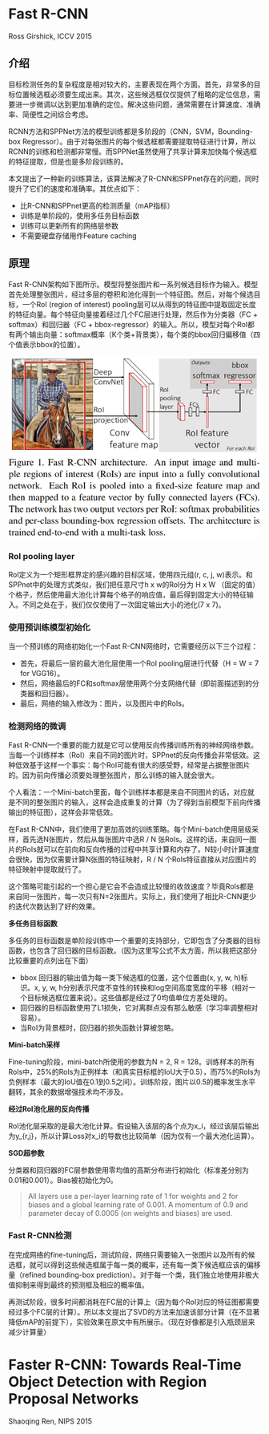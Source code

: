# Fast R-CNN

Ross Girshick, ICCV 2015

## 介绍

目标检测任务的复杂程度是相对较大的，主要表现在两个方面。首先，非常多的目标位置候选框必须要生成出来。其次，这些候选框仅仅提供了粗略的定位信息，需要进一步微调以达到更加准确的定位。解决这些问题，通常需要在计算速度、准确率、简便性之间综合考虑。

RCNN方法和SPPNet方法的模型训练都是多阶段的（CNN，SVM，Bounding-box Regressor）。由于对每张图片的每个候选框都需要提取特征进行计算，所以RCNN的训练和检测都非常慢。而SPPNet虽然使用了共享计算来加快每个候选框的特征提取，但是也是多阶段训练的。

本文提出了一种新的训练算法，该算法解决了R-CNN和SPPnet存在的问题，同时提升了它们的速度和准确率。其优点如下：
- 比R-CNN和SPPnet更高的检测质量（mAP指标）
- 训练是单阶段的，使用多任务目标函数
- 训练可以更新所有的网络层参数
- 不需要硬盘存储用作Feature caching

## 原理

Fast R-CNN架构如下图所示。模型将整张图片和一系列候选目标作为输入。模型首先处理整张图片，经过多层的卷积和池化得到一个特征图。然后，对每个候选目标，一个RoI (region of interest) pooling层可以从得到的特征图中提取固定长度的特征向量。每个特征向量接着经过几个FC层进行处理，然后作为分类器（FC + softmax）和回归器（FC + bbox-regressor）的输入。所以，模型对每个RoI都有两个输出向量：softmax概率（K个类+背景类），每个类的bbox回归偏移值（四个值表示bbox的位置）。

![Fast R-CNN architecture](tools/fast-rcnn.png)

### RoI pooling layer

RoI定义为一个矩形框界定的感兴趣的目标区域，使用四元组(r, c, j, w)表示。和SPPnet中的处理方式类似，我们把任意尺寸h x w的RoI分为 H x W （固定的值）个格子，然后使用最大池化计算每个格子的响应值，最后得到固定大小的特征输入。不同之处在于，我们仅仅使用了一次固定输出大小的池化(7 x 7)。

### 使用预训练模型初始化

当一个预训练的网络初始化一个Fast R-CNN网络时，它需要经历以下三个过程：
- 首先，将最后一层的最大池化层使用一个RoI pooling层进行代替（H = W = 7 for VGG16）。
- 然后，网络最后的FC和softmax层使用两个分支网络代替（即前面描述到的分类器和回归器）。
- 最后，网络的输入修改为：图片，以及图片中的RoIs。

### 检测网络的微调

Fast R-CNN一个重要的能力就是它可以使用反向传播训练所有的神经网络参数。当每一个训练样本（RoI）来自不同的图片时，SPPnet的反向传播会非常低效。这种低效基于这样一个事实：每个RoI可能有很大的感受野，经常是占据整张图片的。因为前向传播必须要处理整张图片，那么训练的输入就会很大。

个人看法：一个Mini-batch里面，每个训练样本都是来自不同图片的话，对应就是不同的整张图片的输入，这样会造成重复的计算（为了得到当前模型下前向传播输出的特征图），这样会非常低效。

在Fast R-CNN中，我们使用了更加高效的训练策略。每个Mini-batch使用层级采样，首先选N张图片，然后从每张图片中选R / N 张RoIs。这样的话，来自同一图片的RoIs就可以在前向和反向传播的过程中共享计算和内存了。N较小时计算速度会很快，因为仅需要计算N张图的特征映射，R / N 个RoIs特征直接从对应图片的特征映射中提取就行了。

这个策略可能引起的一个担心是它会不会造成比较慢的收敛速度？毕竟RoIs都是来自同一张图片，每一次只有N=2张图片。实际上，我们使用了相比R-CNN更少的迭代次数达到了好的效果。

**多任务目标函数**

多任务的目标函数是单阶段训练中一个重要的支持部分，它即包含了分类器的目标函数，也包含了回归器的目标函数。（因为这里写公式不太方面，所以我把这部分比较重要的点列出在下面）
- bbox 回归器的输出值为每一类下候选框的位置，这个位置由(x, y, w, h)标识。x, y, w, h分别表示尺度不变性的转换和log空间高度宽度的平移（相对一个目标候选框位置来说）。这些值都是经过了0均值单位方差处理的。
- 回归器的目标函数使用了L1损失，它对离群点没有那么敏感（学习率调整相对容易）。
- 当RoI为背景框时，回归器的损失函数计算被忽略。

**Mini-batch采样**

Fine-tuning阶段，mini-batch所使用的参数为N = 2, R = 128。训练样本的所有RoIs中，25%的RoIs为正例样本（和真实目标框的IoU大于0.5），而75%的RoIs为负例样本（最大的IoU值在0.1到0.5之间）。训练阶段，图片以0.5的概率发生水平翻转，其余的数据增强技术均不涉及。

**经过RoI池化层的反向传播**

RoI池化层采取的是最大池化计算。假设输入该层的各个点为x_i，经过该层后输出为y_{r,j}，所以计算Loss对x_i的导数也比较简单（因为仅有一个最大池化运算）。

**SGD超参数**

分类器和回归器的FC层参数使用零均值的高斯分布进行初始化（标准差分别为0.01和0.001）。Bias被初始化为0。

> All layers use a per-layer learning rate of 1 for weights and 2 for biases and a global learning rate of 0.001. A momentum of 0.9 and parameter decay of 0.0005 (on weights and biases) are used.

### Fast R-CNN检测

在完成网络的fine-tuning后，测试阶段，网络只需要输入一张图片以及所有的候选框，就可以得到这些候选框属于每一类的概率，还有每一类下候选框应该的偏移量（refined bounding-box prediction）。对于每一个类，我们独立地使用非极大值抑制来得到最终的预测框及相应的概率值。

再测试阶段，很多时间都消耗在FC层的计算上（因为每个RoI对应的特征图都需要经过多个FC层的计算）。所以本文提出了SVD的方法来加速该部分计算（在不显著降低mAP的前提下），实验效果在原文中有所展示。（现在好像都是引入瓶颈层来减少计算量）

# Faster R-CNN: Towards Real-Time Object Detection with Region Proposal Networks

Shaoqing Ren, NIPS 2015

